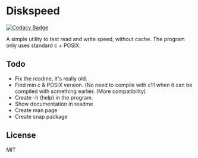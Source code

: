 # Diskspeed

[![Codacy Badge](https://api.codacy.com/project/badge/Grade/7e95d422a4cc49f2b5ed131e81483cc9)](https://app.codacy.com/manual/Dko1905/diskspeed?utm_source=github.com&utm_medium=referral&utm_content=Dko1905/diskspeed&utm_campaign=Badge_Grade_Dashboard)

A simple utility to test read and write speed, without cache.
The program only uses standard c + POSIX.

## Todo
*   Fix the readme, it's really old.
*   Find min c & POSIX version. (No need to compile with c11 when it can be compiled with something earlier. (More compatibility)
*   Create -h (help) in the program.
*   Show documentation in readme
*   Create man page
*   Create snap package
## License
MIT
